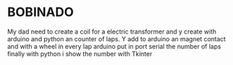 # BOBINADO

My dad need to create a coil for a electric transformer and y create with arduino and python an counter of laps.
Y add to arduino an magnet contact and with a wheel in every lap arduino put in port serial the number of laps finally with python i show the number with Tkinter
